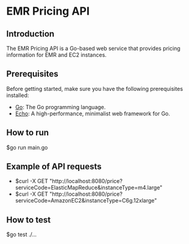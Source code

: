 # EMR Pricing API

## Introduction

The EMR Pricing API is a Go-based web service that provides pricing information for EMR and EC2 instances.

## Prerequisites

Before getting started, make sure you have the following prerequisites installed:

- [Go](https://golang.org/doc/install): The Go programming language.
- [Echo](https://github.com/labstack/echo): A high-performance, minimalist web framework for Go.

## How to run
$go run main.go

## Example of API requests
- $curl -X GET "http://localhost:8080/price?serviceCode=ElasticMapReduce&instanceType=m4.large"
- $curl -X GET "http://localhost:8080/price?serviceCode=AmazonEC2&instanceType=C6g.12xlarge"

## How to test
$go test ./...